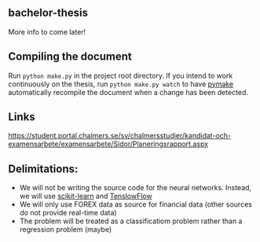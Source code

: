 ## bachelor-thesis

More info to come later!

## Compiling the document

Run `python make.py` in the project root directory. If you intend to work continuously on the thesis, run `python make.py watch` to have [pymake](https://github.com/philiparvidsson/pymake) automatically recompile the document when a change has been detected.

## Links

https://student.portal.chalmers.se/sv/chalmersstudier/kandidat-och-examensarbete/examensarbete/Sidor/Planeringsrapport.aspx


## Delimitations:

* We will not be writing the source code for the neural networks. Instead, we will use [scikit-learn](http://scikit-learn.org/) and [TenslowFlow](https://www.tensorflow.org/)
* We will only use FOREX data as source for financial data (other sources  do not provide real-time data)
* The problem will be treated as a classificatiom problem rather than a regression problem (maybe)